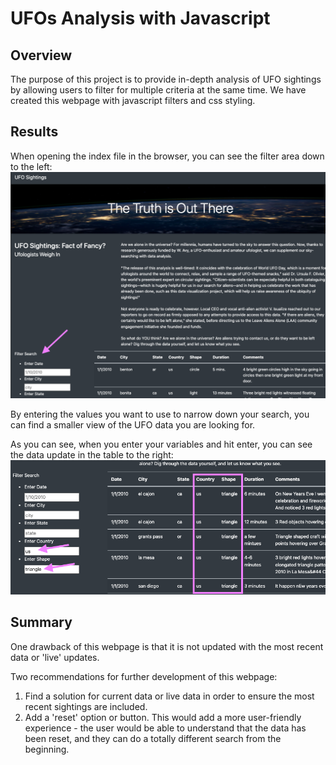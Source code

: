 # UFOs Analysis with Javascript

## Overview

The purpose of this project is to provide in-depth analysis of UFO sightings by allowing users to filter for multiple criteria at the same time. We have created this webpage with javascript filters and css styling.

## Results

When opening the index file in the browser, you can see the filter area down to the left:
![filter_location](https://github.com/bessobrien/UFOs/blob/main/static/images/filter_location.png)

By entering the values you want to use to narrow down your search, you can find a smaller view of the UFO data you are looking for.

As you can see, when you enter your variables and hit enter, you can see the data update in the table to the right:
![filtered](https://github.com/bessobrien/UFOs/blob/main/static/images/filtered.png)

## Summary

One drawback of this webpage is that it is not updated with the most recent data or 'live' updates.

Two recommendations for further development of this webpage:

1. Find a solution for current data or live data in order to ensure the most recent sightings are included.
2. Add a 'reset' option or button. This would add a more user-friendly experience - the user would be able to understand that the data has been reset, and they can do a totally different search from the beginning.
